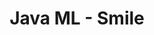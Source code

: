 ---
layout: post
title: Java ML - Smile
categories: [Java Spring]
permalink: /tablesaw
menu: /nav/ml_teach.html
---